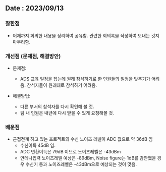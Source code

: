 ## Date : 2023/09/13

### 잘한점
* 어제까지 회의한 내용을 정리하여 공유함. 관련한 회의록을 작성하여 보내는 것지 마무리함.

### 개선점 (문제점, 해결방안)
* 문제점:
   * ADS 교육 일정을 잡는데 원래 참석하기로 한 인원들의 일정을 맞추기가 어려움. 참석자들이 원래대로 참석하기 어려움.

* 해결방법:
   * 다른 부서의 참석자를 다시 확인해 볼 것.
   * 팀 내 인원은 내년에 다시 받을 수 있게 요청해볼 것.

### 배운점
* 근접전계 하고 있는 프로젝트의 수신 노이즈 레벨이 ADC 값으로 약 36dB 임
	* 수신이득 45dB 임.
	* ADC 변환이득은 79dB 이므로 노이즈레벨은 -43dBm 
    * 안테나입력 노이즈레벨 예상은 -89dBm, Noise figure는 1dB를 감안했을 경우 수신기 통과 노이즈레벨은 -43dBm으로 예상되는 것이 맞음.